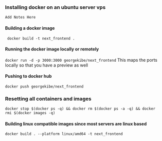 ### Installing docker on an ubuntu server vps
```Add Notes Here```
#### Building a docker image
``` docker build -t next_frontend .```
#### Running the docker image locally or remotely
```docker run -d -p 3000:3000 georgekibe/next_frontend```
This maps the ports locally so that you have a preview as well

#### Pushing to docker hub
```docker push georgekibe/next_frontend```

### Resetting all containers and images
```docker stop $(docker ps -q) && docker rm $(docker ps -a -q) && docker rmi $(docker images -q)```


#### Building linux compatible images since most servers are linux based
```docker build . --platform linux/amd64 -t next_frontend ```

